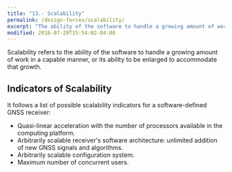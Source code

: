 ```yaml
---
title: "13.- Scalability"
permalink: /design-forces/scalability/
excerpt: "The ability of the software to handle a growing amount of work in a capable manner, or its ability to be enlarged to accommodate that growth."
modified: 2016-07-29T15:54:02-04:00
---
```


Scalability refers to the ability of the software to handle a growing amount of work in a capable manner, or its ability to be enlarged to accommodate that growth.

## Indicators of Scalability

It follows a list of possible scalability indicators for a software-defined GNSS receiver:

* Quasi-linear acceleration with the number of processors available in the computing platform.
* Arbitrarily scalable receiver's software architecture: unlimited addition of new GNSS signals and algorithms.
* Arbitrarily scalable configuration system.
* Maximum number of concurrent users.
